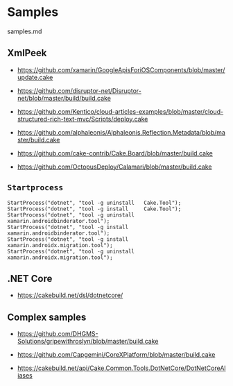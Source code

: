 # Samples

samples.md

## XmlPeek

*   https://github.com/xamarin/GoogleApisForiOSComponents/blob/master/update.cake

*   https://github.com/disruptor-net/Disruptor-net/blob/master/build/build.cake

*   https://github.com/Kentico/cloud-articles-examples/blob/master/cloud-structured-rich-text-mvc/Scripts/deploy.cake

*   https://github.com/alphaleonis/Alphaleonis.Reflection.Metadata/blob/master/build.cake

*   https://github.com/cake-contrib/Cake.Board/blob/master/build.cake

*   https://github.com/OctopusDeploy/Calamari/blob/master/build.cake


## `Startprocess`

```
StartProcess("dotnet", "tool -g uninstall   Cake.Tool");
StartProcess("dotnet", "tool -g install     Cake.Tool");
StartProcess("dotnet", "tool -g uninstall   xamarin.androidbinderator.tool");
StartProcess("dotnet", "tool -g install     xamarin.androidbinderator.tool");
StartProcess("dotnet", "tool -g install     xamarin.androidx.migration.tool");
StartProcess("dotnet", "tool -g uninstall   xamarin.androidx.migration.tool");
```

## .NET Core

*   https://cakebuild.net/dsl/dotnetcore/


## Complex samples

*   https://github.com/DHGMS-Solutions/gripewithroslyn/blob/master/build.cake

*   https://github.com/Capgemini/CoreXPlatform/blob/master/build.cake

*   https://cakebuild.net/api/Cake.Common.Tools.DotNetCore/DotNetCoreAliases

